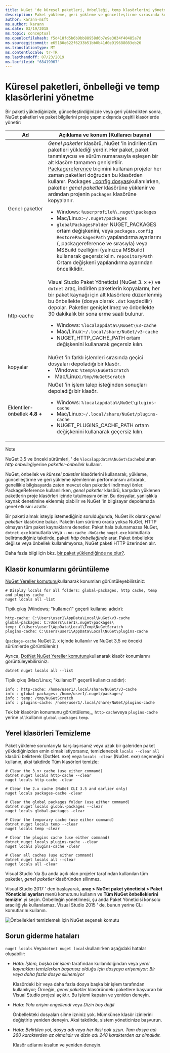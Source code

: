 ```yaml
---
title: NuGet 'de küresel paketleri, önbelleği, temp klasörlerini yönetme
description: Paket yükleme, geri yükleme ve güncelleştirme sırasında kullanılan genel paket yükleme klasörünü, paket önbelleğini ve bir bilgisayarda bulunan temp klasörlerini yönetme.
author: karann-msft
ms.author: karann
ms.date: 03/19/2018
ms.topic: conceptual
ms.openlocfilehash: f5d418fd5b6b9bb88958d6b7e9e3034f40485a7d
ms.sourcegitcommit: e65180e622f6233b51bb0b41d0e919688083eb26
ms.translationtype: MT
ms.contentlocale: tr-TR
ms.lasthandoff: 07/23/2019
ms.locfileid: "68419967"
---
```

# <a name="managing-the-global-packages-cache-and-temp-folders"></a>Küresel paketleri, önbelleği ve temp klasörlerini yönetme

Bir paketi yüklediğinizde, güncelleştirdiğinizde veya geri yükledikten sonra, NuGet paketleri ve paket bilgilerini proje yapınız dışında çeşitli klasörlerde yönetir:

| Ad | Açıklama ve konum (Kullanıcı başına)|
| --- | --- |
| Genel&#8209;paketler | *Genel paketler* klasörü, NuGet 'in indirilen tüm paketleri yüklediği yerdir. Her paket, paket tanımlayıcısı ve sürüm numarasıyla eşleşen bir alt klasöre tamamen genişletilir. [Packagereference](package-references-in-project-files.md) biçimini kullanan projeler her zaman paketleri doğrudan bu klasörden kullanır. Packages [. config dosyası](../reference/packages-config.md)kullanılırken, paketler *genel paketler* klasörüne yüklenir ve ardından projenin `packages` klasörüne kopyalanır.<br/><ul><li>Windows: `%userprofile%\.nuget\packages`</li><li>Mac/Linux:`~/.nuget/packages`</li><li>`globalPackagesFolder` NUGET_PACKAGES ortam değişkenini, veya [](../reference/nuget-config-file.md#config-section) `packages.config` `RestorePackagesPath` yapılandırma ayarlarını (, packagereference ve sırasıyla) veya MSBuild özelliğini (yalnızca MSBuild) kullanarak geçersiz kılın. `repositoryPath` Ortam değişkeni yapılandırma ayarından önceliklidir.</li></ul> |
| http&#8209;cache | Visual Studio Paket Yöneticisi (NuGet 3. x +) ve `dotnet` araç, indirilen paketlerin kopyalarını, her bir paket kaynağı için alt klasörlere düzenlenmiş bu önbellekte (dosya olarak `.dat` kaydedilir) depolar. Paketler genişletilmez ve önbellekte 30 dakikalık bir sona erme saati bulunur.<br/><ul><li>Windows: `%localappdata%\NuGet\v3-cache`</li><li>Mac/Linux:`~/.local/share/NuGet/v3-cache`</li><li>NUGET_HTTP_CACHE_PATH ortam değişkenini kullanarak geçersiz kılın.</li></ul> |
| kopyalar | NuGet 'in farklı işlemleri sırasında geçici dosyaları depoladığı bir klasör.<br/><li>Windows: `%temp%\NuGetScratch`</li><li>Mac/Linux:`/tmp/NuGetScratch`</li></ul> |
| Eklentiler-önbellek **4.8 +** | NuGet 'in işlem talep isteğinden sonuçları depoladığı bir klasör.<br/><ul><li>Windows: `%localappdata%\NuGet\plugins-cache`</li><li>Mac/Linux:`~/.local/share/NuGet/plugins-cache`</li><li>NUGET_PLUGINS_CACHE_PATH ortam değişkenini kullanarak geçersiz kılın.</li></ul> |

> [!Note]
> NuGet 3,5 ve önceki sürümleri, ' de `%localappdata%\NuGet\Cache`bulunan *http önbelleği*yerine *paketler-önbellek* kullanır.

NuGet, önbellek ve *küresel paketler* klasörlerini kullanarak, yükleme, güncelleştirme ve geri yükleme işlemlerinin performansını artırarak, genellikle bilgisayarda zaten mevcut olan paketleri indirmeyi önler. PackageReference kullanılırken, *genel paketler* klasörü, karşıdan yüklenen paketlerin proje klasörleri içinde tutulmasını önler. Bu dosyalar, yanlışlıkla kaynak denetimine eklenmiş olabilir ve NuGet 'in bilgisayar depolamada genel etkisini azaltır.

Bir paketi almak isteyip istemediğiniz sorulduğunda, NuGet ilk olarak *genel paketler* klasörüne bakar. Paketin tam sürümü orada yoksa NuGet, HTTP olmayan tüm paket kaynaklarını denetler. Paket hala bulunamazsa NuGet, `dotnet.exe` komutlarla veya `--no-cache` `-NoCache` `nuget.exe` komutlarla belirtmediğiniz takdirde, paketi *http önbelleğinde* arar. Paket önbellekte değilse veya önbellek kullanılmıyorsa, NuGet paketi HTTP üzerinden alır.

Daha fazla bilgi için bkz. [bir paket yüklendiğinde ne olur?](../concepts/package-installation-process.md).

## <a name="viewing-folder-locations"></a>Klasör konumlarını görüntüleme

[NuGet Yereller komutunu](../reference/cli-reference/cli-ref-locals.md)kullanarak konumları görüntüleyebilirsiniz:

```cli
# Display locals for all folders: global-packages, http cache, temp and plugins cache
nuget locals all -list
```

Tipik çıkış (Windows; "kullanıcı1" geçerli kullanıcı adıdır):

```output
http-cache: C:\Users\user1\AppData\Local\NuGet\v3-cache
global-packages: C:\Users\user1\.nuget\packages\
temp: C:\Users\user1\AppData\Local\Temp\NuGetScratch
plugins-cache: C:\Users\user1\AppData\Local\NuGet\plugins-cache
```

(`package-cache` NuGet 2. x içinde kullanılır ve NuGet 3,5 ve önceki sürümlerde görüntülenir.)

Ayrıca, [DotNet NuGet Yereller komutunu](/dotnet/core/tools/dotnet-nuget-locals)kullanarak klasör konumlarını görüntüleyebilirsiniz:

```cli
dotnet nuget locals all --list
```

Tipik çıkış (Mac/Linux; "kullanıcı1" geçerli kullanıcı adıdır):

```output
info : http-cache: /home/user1/.local/share/NuGet/v3-cache
info : global-packages: /home/user1/.nuget/packages/
info : temp: /tmp/NuGetScratch
info : plugins-cache: /home/user1/.local/share/NuGet/plugins-cache
```

Tek bir klasörün konumunu görüntüleme,,, `http-cache`veya `plugins-cache` yerine `all`kullanın `global-packages` `temp`.

## <a name="clearing-local-folders"></a>Yerel klasörleri Temizleme

Paket yükleme sorunlarıyla karşılaşırsanız veya uzak bir galeriden paket yüklediğinizden emin olmak istiyorsanız, temizlenecek `locals --clear` `all` klasörü belirterek (DotNet. exe) veya `locals -clear` (NuGet. exe) seçeneğini kullanın, aksi takdirde Tüm klasörleri temizle:

```cli
# Clear the 3.x+ cache (use either command)
dotnet nuget locals http-cache --clear
nuget locals http-cache -clear

# Clear the 2.x cache (NuGet CLI 3.5 and earlier only)
nuget locals packages-cache -clear

# Clear the global packages folder (use either command)
dotnet nuget locals global-packages --clear
nuget locals global-packages -clear

# Clear the temporary cache (use either command)
dotnet nuget locals temp --clear
nuget locals temp -clear

# Clear the plugins cache (use either command)
dotnet nuget locals plugins-cache --clear
nuget locals plugins-cache -clear

# Clear all caches (use either command)
dotnet nuget locals all --clear
nuget locals all -clear
```

Visual Studio 'da Şu anda açık olan projeler tarafından kullanılan tüm paketler, *genel paketler* klasöründen silinmez.

Visual Studio 2017 ' den başlayarak, **araç > NuGet paket yöneticisi > Paket Yöneticisi ayarları** menü komutunu kullanın ve **Tüm NuGet önbelleklerini temizle**' yi seçin. Önbelleğin yönetilmesi, şu anda Paket Yöneticisi konsolu aracılığıyla kullanılamaz. Visual Studio 2015 ' de, bunun yerine CLı komutlarını kullanın.

![Önbellekleri temizlemek için NuGet seçenek komutu](media/options-clear-caches.png)

## <a name="troubleshooting-errors"></a>Sorun giderme hataları

`nuget locals` Veya`dotnet nuget locals`kullanırken aşağıdaki hatalar oluşabilir:

- *Hata: İşlem, başka bir işlem <package>*  tarafından kullanıldığından veya *yerel kaynakları temizlerken başarısız olduğu için dosyaya erişemiyor: Bir veya daha fazla dosya silinemiyor*

    Klasördeki bir veya daha fazla dosya başka bir işlem tarafından kullanılıyor; Örneğin, *genel paketler* klasöründeki paketlere başvuran bir Visual Studio projesi açıktır. Bu işlemi kapatın ve yeniden deneyin.

- *Hata: Yola <path> erişim engellendi* veya *Dizin boş değil*

    Önbellekteki dosyaları silme izniniz yok. Mümkünse klasör izinlerini değiştirip yeniden deneyin. Aksi takdirde, sistem yöneticinize başvurun.

- *Hata: Belirtilen yol, dosya adı veya her ikisi çok uzun. Tam dosya adı 260 karakterden az olmalıdır ve dizin adı 248 karakterden az olmalıdır.*

    Klasör adlarını kısaltın ve yeniden deneyin.
